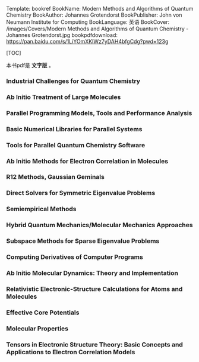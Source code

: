 Template: bookref
BookName: Modern Methods and Algorithms of Quantum Chemistry
BookAuthor: Johannes Grotendorst
BookPublisher: John von Neumann Institute for Computing
BookLanguage: 英语
BookCover: /images/Covers/Modern Methods and Algorithms of Quantum Chemistry - Johannes Grotendorst.jpg
bookpdfdownload: https://pan.baidu.com/s/1LiYOmXKIWz7yDAH4bfgCdg?pwd=123g 

[TOC]

本书pdf是 **文字版** 。


### Industrial Challenges for Quantum Chemistry

### Ab Initio Treatment of Large Molecules

### Parallel Programming Models, Tools and Performance Analysis

### Basic Numerical Libraries for Parallel Systems

### Tools for Parallel Quantum Chemistry Software

### Ab Initio Methods for Electron Correlation in Molecules

### R12 Methods, Gaussian Geminals

### Direct Solvers for Symmetric Eigenvalue Problems

### Semiempirical Methods

### Hybrid Quantum Mechanics/Molecular Mechanics Approaches

### Subspace Methods for Sparse Eigenvalue Problems

### Computing Derivatives of Computer Programs

### Ab Initio Molecular Dynamics: Theory and Implementation

### Relativistic Electronic-Structure Calculations for Atoms and Molecules

### Effective Core Potentials

### Molecular Properties

### Tensors in Electronic Structure Theory: Basic Concepts and Applications to Electron Correlation Models
